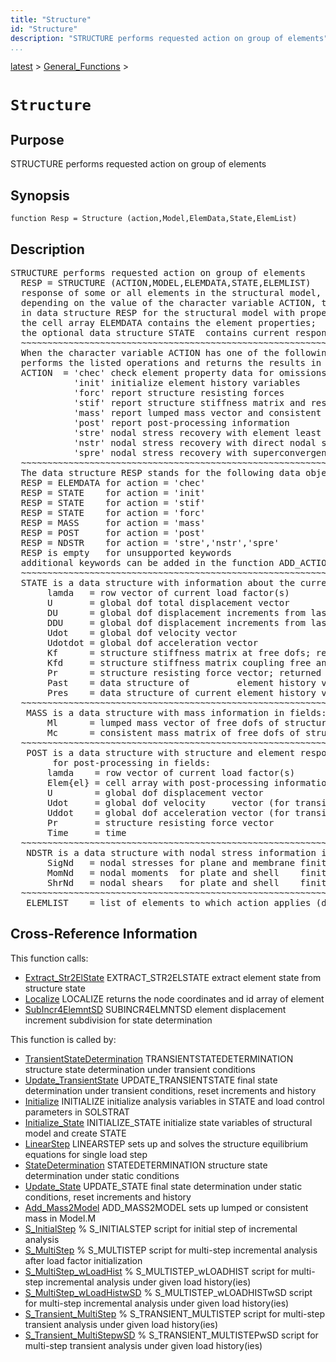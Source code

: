 ```yaml
---
title: "Structure"
id: "Structure"
description: "STRUCTURE performs requested action on group of elements"
...
```


<!-- <a name="_top"></a> -->
<!-- <div><a href="../../.autoindex.md">Home</a> &gt;  -->
 <a href="#">latest</a> &gt; <a href=".autoindex.md">General_Functions</a> &gt; 
<!-- Structure.m</div> -->

<!--<table width="100%"><tr><td align="left"><a href="../../.autoindex.md"><img alt="<" border="0" src="../../left.png">&nbsp;Master index</a></td>
<td align="right"><a href=".autoindex.md">Index for latest\General_Functions&nbsp;<img alt=">" border="0" src="../../right.png"></a></td></tr></table>-->
# `Structure`



## <a name="_name"></a>Purpose


STRUCTURE performs requested action on group of elements

<!-- <div class="box"><strong>STRUCTURE performs requested action on group of elements</strong></div> -->

## <a name="_synopsis"></a>Synopsis

`function Resp = Structure (action,Model,ElemData,State,ElemList)` 

## Description


<pre class="comment">STRUCTURE performs requested action on group of elements
  RESP = STRUCTURE (ACTION,MODEL,ELEMDATA,STATE,ELEMLIST)
  response of some or all elements in the structural model, as requested in ELEMLIST (default=all);
  depending on the value of the character variable ACTION, the function returns information
  in data structure RESP for the structural model with properties in MODEL;
  the cell array ELEMDATA contains the element properties;
  the optional data structure STATE  contains current response state variables for the model.
  ~~~~~~~~~~~~~~~~~~~~~~~~~~~~~~~~~~~~~~~~~~~~~~~~~~~~~~~~~~~~~~~~~~~~~~~~~~~~~~~~~~~~~~~~~
  When the character variable ACTION has one of the following values, the function
  performs the listed operations and returns the results in RESP:
  ACTION  = 'chec' check element property data for omissions and assign default values
            'init' initialize element history variables
            'forc' report structure resisting forces
            'stif' report structure stiffness matrix and resisting forces
            'mass' report lumped mass vector and consistent mass matrix
            'post' report post-processing information
            'stre' nodal stress recovery with element least squares
            'nstr' nodal stress recovery with direct nodal stress calculations
            'spre' nodal stress recovery with superconvergent global patch (ZZ-method) (not implemented)
  ~~~~~~~~~~~~~~~~~~~~~~~~~~~~~~~~~~~~~~~~~~~~~~~~~~~~~~~~~~~~~~~~~~~~~~~~~~~~~~~~~~~~~~~~~
  The data structure RESP stands for the following data object(s) for each ACTION:
  RESP = ELEMDATA for action = 'chec'
  RESP = STATE    for action = 'init'
  RESP = STATE    for action = 'stif'
  RESP = STATE    for action = 'forc'
  RESP = MASS     for action = 'mass'
  RESP = POST     for action = 'post'
  RESP = NDSTR    for action = 'stre','nstr','spre'
  RESP is empty   for unsupported keywords
  additional keywords can be added in the function ADD_ACTION
  ~~~~~~~~~~~~~~~~~~~~~~~~~~~~~~~~~~~~~~~~~~~~~~~~~~~~~~~~~~~~~~~~~~~~~~~~~~~~~~~~~~~~~~~~~
  STATE is a data structure with information about the current response state of the model in fields
       lamda   = row vector of current load factor(s)
       U       = global dof total displacement vector
       DU      = global dof displacement increments from last convergencey
       DDU     = global dof displacement increments from last iteration
       Udot    = global dof velocity vector
       Udotdot = global dof acceleration vector
       Kf      = structure stiffness matrix at free dofs; returned along with U under action = 'stif'
       Kfd     = structure stiffness matrix coupling free and restrained dofs
       Pr      = structure resisting force vector; returned along with U under action = 'stif' or 'forc'
       Past    = data structure of         element history variables at last convergence in cell array Elem
       Pres    = data structure of current element history variables                     in cell array Elem
  ~~~~~~~~~~~~~~~~~~~~~~~~~~~~~~~~~~~~~~~~~~~~~~~~~~~~~~~~~~~~~~~~~~~~~~~~~~~~~~~~~~~~~~~~~
   MASS is a data structure with mass information in fields:
       Ml      = lumped mass vector of free dofs of structural model
       Mc      = consistent mass matrix of free dofs of structural model
  ~~~~~~~~~~~~~~~~~~~~~~~~~~~~~~~~~~~~~~~~~~~~~~~~~~~~~~~~~~~~~~~~~~~~~~~~~~~~~~~~~~~~~~~~~
   POST is a data structure with structure and element response information
        for post-processing in fields:
       lamda    = row vector of current load factor(s)
       Elem{el} = cell array with post-processing information for each element
       U        = global dof displacement vector
       Udot     = global dof velocity     vector (for transient analysis)
       Uddot    = global dof acceleration vector (for transient analysis)
       Pr       = structure resisting force vector
       Time     = time 
  ~~~~~~~~~~~~~~~~~~~~~~~~~~~~~~~~~~~~~~~~~~~~~~~~~~~~~~~~~~~~~~~~~~~~~~~~~~~~~~~~~~~~~~~~~
   NDSTR is a data structure with nodal stress information in fields:
       SigNd   = nodal stresses for plane and membrane finite elements
       MomNd   = nodal moments  for plate and shell    finite elements
       ShrNd   = nodal shears   for plate and shell    finite elements with shear deformations
  ~~~~~~~~~~~~~~~~~~~~~~~~~~~~~~~~~~~~~~~~~~~~~~~~~~~~~~~~~~~~~~~~~~~~~~~~~~~~~~~~~~~~~~~~~
   ELEMLIST    = list of elements to which action applies (default=all elements in model)</pre>
<!-- <div class="fragment"><pre class="comment">STRUCTURE performs requested action on group of elements
  RESP = STRUCTURE (ACTION,MODEL,ELEMDATA,STATE,ELEMLIST)
  response of some or all elements in the structural model, as requested in ELEMLIST (default=all);
  depending on the value of the character variable ACTION, the function returns information
  in data structure RESP for the structural model with properties in MODEL;
  the cell array ELEMDATA contains the element properties;
  the optional data structure STATE  contains current response state variables for the model.
  ~~~~~~~~~~~~~~~~~~~~~~~~~~~~~~~~~~~~~~~~~~~~~~~~~~~~~~~~~~~~~~~~~~~~~~~~~~~~~~~~~~~~~~~~~
  When the character variable ACTION has one of the following values, the function
  performs the listed operations and returns the results in RESP:
  ACTION  = 'chec' check element property data for omissions and assign default values
            'init' initialize element history variables
            'forc' report structure resisting forces
            'stif' report structure stiffness matrix and resisting forces
            'mass' report lumped mass vector and consistent mass matrix
            'post' report post-processing information
            'stre' nodal stress recovery with element least squares
            'nstr' nodal stress recovery with direct nodal stress calculations
            'spre' nodal stress recovery with superconvergent global patch (ZZ-method) (not implemented)
  ~~~~~~~~~~~~~~~~~~~~~~~~~~~~~~~~~~~~~~~~~~~~~~~~~~~~~~~~~~~~~~~~~~~~~~~~~~~~~~~~~~~~~~~~~
  The data structure RESP stands for the following data object(s) for each ACTION:
  RESP = ELEMDATA for action = 'chec'
  RESP = STATE    for action = 'init'
  RESP = STATE    for action = 'stif'
  RESP = STATE    for action = 'forc'
  RESP = MASS     for action = 'mass'
  RESP = POST     for action = 'post'
  RESP = NDSTR    for action = 'stre','nstr','spre'
  RESP is empty   for unsupported keywords
  additional keywords can be added in the function ADD_ACTION
  ~~~~~~~~~~~~~~~~~~~~~~~~~~~~~~~~~~~~~~~~~~~~~~~~~~~~~~~~~~~~~~~~~~~~~~~~~~~~~~~~~~~~~~~~~
  STATE is a data structure with information about the current response state of the model in fields
       lamda   = row vector of current load factor(s)
       U       = global dof total displacement vector
       DU      = global dof displacement increments from last convergencey
       DDU     = global dof displacement increments from last iteration
       Udot    = global dof velocity vector
       Udotdot = global dof acceleration vector
       Kf      = structure stiffness matrix at free dofs; returned along with U under action = 'stif'
       Kfd     = structure stiffness matrix coupling free and restrained dofs
       Pr      = structure resisting force vector; returned along with U under action = 'stif' or 'forc'
       Past    = data structure of         element history variables at last convergence in cell array Elem
       Pres    = data structure of current element history variables                     in cell array Elem
  ~~~~~~~~~~~~~~~~~~~~~~~~~~~~~~~~~~~~~~~~~~~~~~~~~~~~~~~~~~~~~~~~~~~~~~~~~~~~~~~~~~~~~~~~~
   MASS is a data structure with mass information in fields:
       Ml      = lumped mass vector of free dofs of structural model
       Mc      = consistent mass matrix of free dofs of structural model
  ~~~~~~~~~~~~~~~~~~~~~~~~~~~~~~~~~~~~~~~~~~~~~~~~~~~~~~~~~~~~~~~~~~~~~~~~~~~~~~~~~~~~~~~~~
   POST is a data structure with structure and element response information
        for post-processing in fields:
       lamda    = row vector of current load factor(s)
       Elem{el} = cell array with post-processing information for each element
       U        = global dof displacement vector
       Udot     = global dof velocity     vector (for transient analysis)
       Uddot    = global dof acceleration vector (for transient analysis)
       Pr       = structure resisting force vector
       Time     = time 
  ~~~~~~~~~~~~~~~~~~~~~~~~~~~~~~~~~~~~~~~~~~~~~~~~~~~~~~~~~~~~~~~~~~~~~~~~~~~~~~~~~~~~~~~~~
   NDSTR is a data structure with nodal stress information in fields:
       SigNd   = nodal stresses for plane and membrane finite elements
       MomNd   = nodal moments  for plate and shell    finite elements
       ShrNd   = nodal shears   for plate and shell    finite elements with shear deformations
  ~~~~~~~~~~~~~~~~~~~~~~~~~~~~~~~~~~~~~~~~~~~~~~~~~~~~~~~~~~~~~~~~~~~~~~~~~~~~~~~~~~~~~~~~~
   ELEMLIST    = list of elements to which action applies (default=all elements in model)</pre></div> -->

<!-- crossreference -->
## <a name="_cross"></a>Cross-Reference Information

This function calls:
<ul style="list-style-image:url(../../matlabicon.gif)">
<li><a href="/Functions/Extract_Str2ElState" class="code" title="function ElemState = Extract_Str2ElState (el,id,State)">Extract_Str2ElState</a>	EXTRACT_STR2ELSTATE extract element state from structure state</li><li><a href="/Functions/Localize" class="code" title="function [xyz,id] = Localize (Model,el)">Localize</a>	LOCALIZE returns the node coordinates and id array of element</li><li><a href="/Functions/SubIncr4ElemntSD" class="code" title="function ElemState = SubIncr4ElemntSD (el,ElemName,xyz,ElemData,ElemState)">SubIncr4ElemntSD</a>	SUBINCR4ELMNTSD element displacement increment subdivision for state determination</li></ul>

This function is called by:
<ul style="list-style-image:url(../../matlabicon.gif)">
<li><a href="../../latest/Analysis_Functions/Dynamic/TransientStateDetermination.md" class="code" title="function State = TransientStateDetermination (StifUpdt,Model,ElemData,State,Int_Constants)">TransientStateDetermination</a>	TRANSIENTSTATEDETERMINATION structure state determination under transient conditions</li><li><a href="../../latest/Analysis_Functions/Dynamic/Update_TransientState.md" class="code" title="function State = Update_TransientState (Model,ElemData,State,SolStrat)">Update_TransientState</a>	UPDATE_TRANSIENTSTATE final state determination under transient conditions, reset increments and history</li><li><a href="../../latest/Analysis_Functions/Static/Initialize.md" class="code" title="function [State,SolStrat] = Initialize (Model,ElemData,Loading,State,SolStrat)">Initialize</a>	INITIALIZE initialize analysis variables in STATE and load control parameters in SOLSTRAT</li><li><a href="../../latest/Analysis_Functions/Static/Initialize_State.md" class="code" title="function State = Initialize_State (Model,ElemData)">Initialize_State</a>	INITIALIZE_STATE initialize state variables of structural model and create STATE</li><li><a href="../../latest/Analysis_Functions/Static/LinearStep.md" class="code" title="function State = LinearStep (Model,ElemData,Loading)">LinearStep</a>	LINEARSTEP sets up and solves the structure equilibrium equations for single load step</li><li><a href="../../latest/Analysis_Functions/Static/StateDetermination.md" class="code" title="function State = StateDetermination (StifUpdt,Model,ElemData,State)">StateDetermination</a>	STATEDETERMINATION structure state determination under static conditions</li><li><a href="../../latest/Analysis_Functions/Static/Update_State.md" class="code" title="function State = Update_State (Model,ElemData,State)">Update_State</a>	UPDATE_STATE final state determination under static conditions, reset increments and history</li><li><a href="Add_Mass2Model.md" class="code" title="function Model = Add_Mass2Model (Model,Me,ElemData,option)">Add_Mass2Model</a>	ADD_MASS2MODEL sets up lumped or consistent mass in Model.M</li><li><a href="../../latest/Solution_Scripts/S_InitialStep.md" class="code" title="">S_InitialStep</a>	% S_INITIALSTEP script for initial step of incremental analysis</li><li><a href="../../latest/Solution_Scripts/S_MultiStep.md" class="code" title="">S_MultiStep</a>	% S_MULTISTEP script for multi-step incremental analysis after load factor initialization</li><li><a href="../../latest/Solution_Scripts/S_MultiStep_wLoadHist.md" class="code" title="">S_MultiStep_wLoadHist</a>	% S_MULTISTEP_wLOADHIST script for multi-step incremental analysis under given load history(ies)</li><li><a href="../../latest/Solution_Scripts/S_MultiStep_wLoadHistwSD.md" class="code" title="">S_MultiStep_wLoadHistwSD</a>	% S_MULTISTEP_wLOADHISTwSD script for multi-step incremental analysis under given load history(ies)</li><li><a href="../../latest/Solution_Scripts/S_Transient_MultiStep.md" class="code" title="">S_Transient_MultiStep</a>	% S_TRANSIENT_MULTISTEP script for multi-step transient analysis under given load history(ies)</li><li><a href="../../latest/Solution_Scripts/S_Transient_MultiStepwSD.md" class="code" title="">S_Transient_MultiStepwSD</a>	% S_TRANSIENT_MULTISTEPwSD script for multi-step transient analysis under given load history(ies)</li></ul>
<!-- crossreference -->




<!-- <hr><address>Generated on Mon 15-Feb-2021 18:38:47 by <strong><a href="http://www.artefact.tk/software/matlab/m2html/" title="Matlab Documentation in HTML">m2html</a></strong> &copy; 2005</address> -->